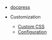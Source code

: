 * [docpress](../README.md)

* Customization
  * [Custom CSS](custom-css.md)
  * [Configuration](config.md)
